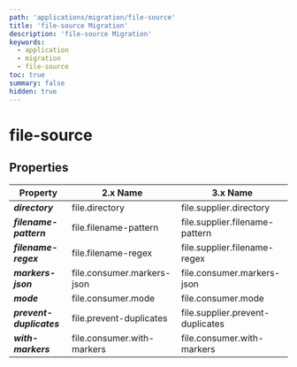 ```yaml
---
path: 'applications/migration/file-source'
title: 'file-source Migration'
description: 'file-source Migration'
keywords:
  - application
  - migration
  - file-source
toc: true
summary: false
hidden: true
---
```


# file-source

## Properties

| Property                 | 2.x Name                   | 3.x Name                         |
| ------------------------ | -------------------------- | -------------------------------- |
| **_directory_**          | file.directory             | file.supplier.directory          |
| **_filename-pattern_**   | file.filename-pattern      | file.supplier.filename-pattern   |
| **_filename-regex_**     | file.filename-regex        | file.supplier.filename-regex     |
| **_markers-json_**       | file.consumer.markers-json | file.consumer.markers-json       |
| **_mode_**               | file.consumer.mode         | file.consumer.mode               |
| **_prevent-duplicates_** | file.prevent-duplicates    | file.supplier.prevent-duplicates |
| **_with-markers_**       | file.consumer.with-markers | file.consumer.with-markers       |
